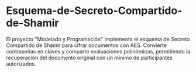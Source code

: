 # Esquema-de-Secreto-Compartido-de-Shamir
 El proyecto "Modelado y Programación" implementa el esquema de Secreto Compartido de Shamir para cifrar documentos con AES. Convierte contraseñas en claves y comparte evaluaciones polinómicas, permitiendo la recuperación del documento original con un mínimo de participantes autorizados. 
